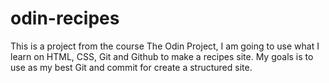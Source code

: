 # odin-recipes
This is a project from the course The Odin Project, I am going to use what I learn on HTML, CSS, Git and Github to make a recipes site. My goals is to use as my best Git and commit for create a structured site.